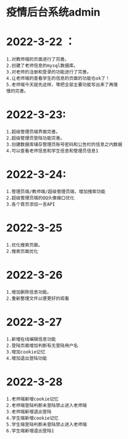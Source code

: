 
# 疫情后台系统admin
#    2022-3-22 ：
    1.对教师端的页面进行了完善。
    2.创建了老师信息的mysql数据库。
    3.对老师的注册和登录的功能进行了完善。
    4.让老师端的查看学生的信息的页面的功能也ok了！
    5.老师端今天就先这样，等把全部主要功能写出来了再慢
    慢的完善。
      
#   2022-3-23:
    1.超级管理员端界面完善。
    2.超级管理员登陆功能完善。
    3.创建数据库储存管理员账号密码和公告栏的信息之内数据
    4.可以查看老师信息和学生信息和管理员信息1

 # 2022-3-24:
    1.管理员端/教师端/超级管理员端，增加搜索功能
    2.超级管理员端的QQ头像接口优化
    3.各个首页添加一言API
    
 # 2022-3-25
    1.优化搜索页面。
    2.搜索页面优化
 # 2022-3-26
    1.增加删除信息功能。
    2.重新整理文件以便更好的观看
 # 2022-3-27
    1.新增在线编辑信息功能
    2.登陆页面增加判断有无登陆用户名
    3.增加cookie记忆
    4.增加退出登陆功能
#  2022-3-28
    1.老师端新增cookie记忆
    2.老师端登陆判断未登陆禁止进入老师端
    3.老师端新增退出登陆
    4.学生端新增cookie记忆
    5.学生端登陆判断未登陆禁止进入老师端
    6.学生端新增退出登陆1